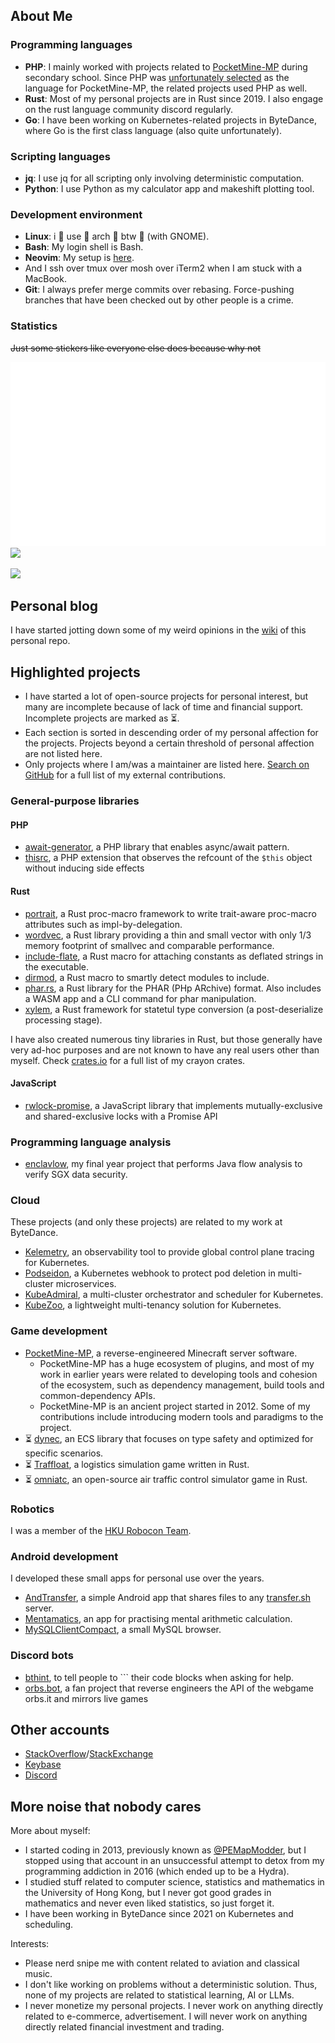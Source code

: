 ## About Me

### Programming languages
- **PHP**: I mainly worked with projects related to [PocketMine-MP](https://pmmp.io) during secondary school.
  Since PHP was [unfortunately selected](https://doc.pmmp.io/en/rtfd/faq/about/why-php.html)
  as the language for PocketMine-MP, the related projects used PHP as well.
- **Rust**: Most of my personal projects are in Rust since 2019.
  I also engage on the rust language community discord regularly.
- **Go**: I have been working on Kubernetes-related projects in ByteDance,
  where Go is the first class language (also quite unfortunately).

### Scripting languages
- **jq**: I use jq for all scripting only involving deterministic computation.
- **Python**: I use Python as my calculator app and makeshift plotting tool.

### Development environment
- **Linux**: i :clap: use :clap: arch :clap: btw :clap: (with GNOME).
- **Bash**: My login shell is Bash.
- **Neovim**: My setup is [here](https://github.com/SOF3/nvim-config).
- And I ssh over tmux over mosh over iTerm2 when I am stuck with a MacBook.
- **Git**: I always prefer merge commits over rebasing.
  Force-pushing branches that have been checked out by other people is a crime.

### Statistics
~~Just some stickers like everyone else does because why not~~

[![](https://github.com/SOF3/github-stats/raw/master/generated/overview.svg)](https://github.com/SOF3/github-stats)
[![](https://github-readme-stats.vercel.app/api?username=SOF3&theme=vue&show_icons=true&count_private=true&include_all_commits=true)](https://github.com/anuraghazra/github-readme-stats)

![](https://github-profile-trophy.vercel.app/?username=SOF3)

## Personal blog
I have started jotting down some of my weird opinions
in the [wiki](https://github.com/SOF3/SOF3/wiki) of this personal repo.

## Highlighted projects
- I have started a lot of open-source projects for personal interest,
  but many are incomplete because of lack of time and financial support.
  Incomplete projects are marked as :hourglass_flowing_sand:.
- Each section is sorted in descending order of my personal affection for the projects.
  Projects beyond a certain threshold of personal affection are not listed here.
- Only projects where I am/was a maintainer are listed here.
  [Search on GitHub](https://github.com/pulls?q=is%3Apr+author%3ASOF3)
  for a full list of my external contributions.

### General-purpose libraries

#### PHP
- [await-generator](https://github.com/SOF3/await-generator), a PHP library that enables async/await pattern.
- [thisrc](https://github.com/SOF3/php-ext-thisrc), a PHP extension that observes the refcount of the `$this` object without inducing side effects

#### Rust
- [portrait](https://github.com/SOF3/portrait), a Rust proc-macro framework to write trait-aware proc-macro attributes such as impl-by-delegation.
- [wordvec](https://github.com/SOF3/wordvec), a Rust library providing a thin and small vector with only 1/3 memory footprint of smallvec and comparable performance.
- [include-flate](https://github.com/SOF3/include-flate), a Rust macro for attaching constants as deflated strings in the executable.
- [dirmod](https://github.com/SOF3/dirmod), a Rust macro to smartly detect modules to include.
- [phar.rs](https://github.com/SOF3/phar.rs), a Rust library for the PHAR (PHp ARchive) format. Also includes a WASM app and a CLI command for phar manipulation.
- [xylem](https://github.com/SOF3/xylem), a Rust framework for statetul type conversion (a post-deserialize processing stage).

I have also created numerous tiny libraries in Rust,
but those generally have very ad-hoc purposes
and are not known to have any real users other than myself.
Check [crates.io](https://crates.io/users/SOF3?sort=recent-downloads) for a full list of my crayon crates.

#### JavaScript
- [rwlock-promise](https://github.com/SOF3/rwlock-promise), a JavaScript library that implements mutually-exclusive and shared-exclusive locks with a Promise API

### Programming language analysis
- [enclavlow](https://github.com/SOF3/enclavlow), my final year project that performs Java flow analysis to verify SGX data security.

### Cloud
These projects (and only these projects) are related to my work at ByteDance.

- [Kelemetry](https://github.com/kubewharf/kelemetry), an observability tool to provide global control plane tracing for Kubernetes.
- [Podseidon](https://github.com/kubewharf/podseidon), a Kubernetes webhook to protect pod deletion in multi-cluster microservices.
- [KubeAdmiral](https://github.com/kubewharf/kubeadmiral), a multi-cluster orchestrator and scheduler for Kubernetes.
- [KubeZoo](https://github.com/kubewharf/kubezoo), a lightweight multi-tenancy solution for Kubernetes.

### Game development
- [PocketMine-MP](https://github.com/pmmp/PocketMine-MP), a reverse-engineered Minecraft server software.
  - PocketMine-MP has a huge ecosystem of plugins, and most of my work in earlier years were related to developing tools and cohesion of the ecosystem,
    such as dependency management, build tools and common-dependency APIs.
  - PocketMine-MP is an ancient project started in 2012. Some of my contributions include introducing modern tools and paradigms to the project.
- :hourglass_flowing_sand: [dynec](https://github.com/SOF3/dynec), an ECS library that focuses on type safety and optimized for specific scenarios.
- :hourglass_flowing_sand: [Traffloat](https://github.com/traffloat/traffloat), a logistics simulation game written in Rust.
- :hourglass_flowing_sand: [omniatc](https://github.com/SOF3/omniatc), an open-source air traffic control simulator game in Rust.

### Robotics
I was a member of the [HKU Robocon Team](https://github.com/m2robocon).

### Android development
I developed these small apps for personal use over the years.

- [AndTransfer](https://github.com/SOF3/AndTransfer), a simple Android app that shares files to any [transfer.sh](https://transfer.sh) server.
- [Mentamatics](https://github.com/SOF3/Mentamatics), an app for practising mental arithmetic calculation.
- [MySQLClientCompact](https://github.com/SOF3/MySQLClientCompact), a small MySQL browser.

### Discord bots

- [bthint](https://github.com/SOF3/bthint), to tell people to \`\`\` their code blocks when asking for help.
- [orbs.bot](https://github.com/SOF3/orbs.bot), a fan project that reverse engineers the API of the webgame orbs.it and mirrors live games

## Other accounts
- [StackOverflow](https://stackoverflow.com/users/3990767/sofe)/[StackExchange](https://stackexchange.com/users/4958971/sofe)
- [Keybase](https://keybase.io/sofe)
- [Discord](https://discord.com/users/390090409159950338)

## More noise that nobody cares
More about myself:
- I started coding in 2013, previously known as [@PEMapModder](https://github.com/PEMapModder),
  but I stopped using that account in an unsuccessful attempt
  to detox from my programming addiction in 2016 (which ended up to be a Hydra).
- I studied stuff related to computer science, statistics and mathematics in the University of Hong Kong,
  but I never got good grades in mathematics and never even liked statistics, so just forget it.
- I have been working in ByteDance since 2021 on Kubernetes and scheduling.

Interests:
- Please nerd snipe me with content related to aviation and classical music.
- I don't like working on problems without a deterministic solution.
  Thus, none of my projects are related to statistical learning, AI or LLMs.
- I never monetize my personal projects.
  I never work on anything directly related to e-commerce, advertisement.
  I will never work on anything directly related financial investment and trading.
